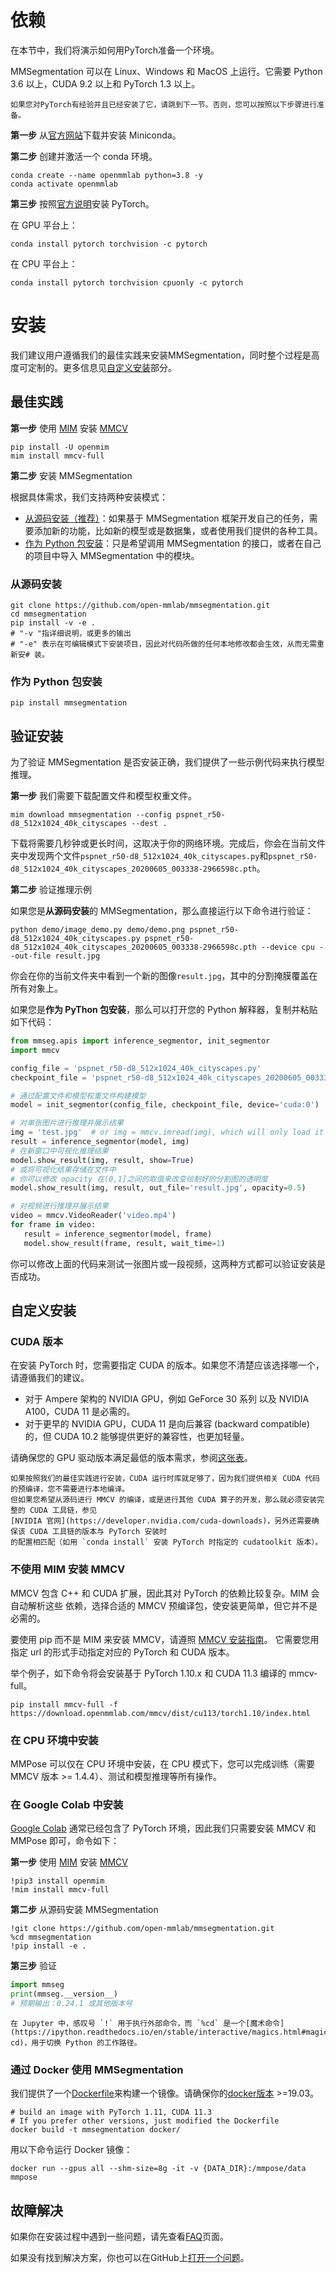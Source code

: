 # 依赖

在本节中，我们将演示如何用PyTorch准备一个环境。

MMSegmentation 可以在 Linux、Windows 和 MacOS 上运行。它需要 Python 3.6 以上，CUDA 9.2 以上和 PyTorch 1.3 以上。

```{note}
如果您对PyTorch有经验并且已经安装了它，请跳到下一节。否则，您可以按照以下步骤进行准备。
```

**第一步** 从[官方网站](https://docs.conda.io/en/latest/miniconda.html)下载并安装 Miniconda。

**第二步** 创建并激活一个 conda 环境。

```shell
conda create --name openmmlab python=3.8 -y
conda activate openmmlab
```

**第三步** 按照[官方说明](https://pytorch.org/get-started/locally/)安装 PyTorch。

在 GPU 平台上：

```shell
conda install pytorch torchvision -c pytorch
```

在 CPU 平台上：

```shell
conda install pytorch torchvision cpuonly -c pytorch
```

# 安装

我们建议用户遵循我们的最佳实践来安装MMSegmentation，同时整个过程是高度可定制的。更多信息见[自定义安装](#customize-installation)部分。

## 最佳实践

**第一步** 使用 [MIM](https://github.com/open-mmlab/mim) 安装 [MMCV](https://github.com/open-mmlab/mmcv)

```shell
pip install -U openmim
mim install mmcv-full
```

**第二步** 安装 MMSegmentation

根据具体需求，我们支持两种安装模式：

- [从源码安装（推荐）](#%E4%BB%8E%E6%BA%90%E7%A0%81%E5%AE%89%E8%A3%85)：如果基于 MMSegmentation 框架开发自己的任务，需要添加新的功能，比如新的模型或是数据集，或者使用我们提供的各种工具。
- [作为 Python 包安装](#%E4%BD%9C%E4%B8%BA-python-%E5%8C%85%E5%AE%89%E8%A3%85)：只是希望调用 MMSegmentation 的接口，或者在自己的项目中导入 MMSegmentation 中的模块。

### 从源码安装

```shell
git clone https://github.com/open-mmlab/mmsegmentation.git
cd mmsegmentation
pip install -v -e .
# "-v "指详细说明，或更多的输出
# "-e" 表示在可编辑模式下安装项目，因此对代码所做的任何本地修改都会生效，从而无需重新安# 装。
```

### 作为 Python 包安装

```shell
pip install mmsegmentation
```

## 验证安装

为了验证 MMSegmentation 是否安装正确，我们提供了一些示例代码来执行模型推理。

**第一步** 我们需要下载配置文件和模型权重文件。

```shell
mim download mmsegmentation --config pspnet_r50-d8_512x1024_40k_cityscapes --dest .
```

下载将需要几秒钟或更长时间，这取决于你的网络环境。完成后，你会在当前文件夹中发现两个文件`pspnet_r50-d8_512x1024_40k_cityscapes.py`和`pspnet_r50-d8_512x1024_40k_cityscapes_20200605_003338-2966598c.pth`。

**第二步** 验证推理示例

如果您是**从源码安装**的 MMSegmentation，那么直接运行以下命令进行验证：

```shell
python demo/image_demo.py demo/demo.png pspnet_r50-d8_512x1024_40k_cityscapes.py pspnet_r50-d8_512x1024_40k_cityscapes_20200605_003338-2966598c.pth --device cpu --out-file result.jpg
```

你会在你的当前文件夹中看到一个新的图像`result.jpg`，其中的分割掩膜覆盖在所有对象上。

如果您是**作为 PyThon 包安装**，那么可以打开您的 Python 解释器，复制并粘贴如下代码：

```python
from mmseg.apis import inference_segmentor, init_segmentor
import mmcv

config_file = 'pspnet_r50-d8_512x1024_40k_cityscapes.py'
checkpoint_file = 'pspnet_r50-d8_512x1024_40k_cityscapes_20200605_003338-2966598c.pth'

# 通过配置文件和模型权重文件构建模型
model = init_segmentor(config_file, checkpoint_file, device='cuda:0')

# 对单张图片进行推理并展示结果
img = 'test.jpg'  # or img = mmcv.imread(img), which will only load it once
result = inference_segmentor(model, img)
# 在新窗口中可视化推理结果
model.show_result(img, result, show=True)
# 或将可视化结果存储在文件中
# 你可以修改 opacity 在(0,1]之间的取值来改变绘制好的分割图的透明度
model.show_result(img, result, out_file='result.jpg', opacity=0.5)

# 对视频进行推理并展示结果
video = mmcv.VideoReader('video.mp4')
for frame in video:
   result = inference_segmentor(model, frame)
   model.show_result(frame, result, wait_time=1)
```

你可以修改上面的代码来测试一张图片或一段视频，这两种方式都可以验证安装是否成功。

## 自定义安装

### CUDA 版本

在安装 PyTorch 时，您需要指定 CUDA 的版本。如果您不清楚应该选择哪一个，请遵循我们的建议。

- 对于 Ampere 架构的 NVIDIA GPU，例如 GeForce 30 系列 以及 NVIDIA A100，CUDA 11 是必需的。
- 对于更早的 NVIDIA GPU，CUDA 11 是向后兼容 (backward compatible) 的，但 CUDA 10.2 能够提供更好的兼容性，也更加轻量。

请确保您的 GPU 驱动版本满足最低的版本需求，参阅[这张表](https://docs.nvidia.com/cuda/cuda-toolkit-release-notes/index.html#cuda-major-component-versions__table-cuda-toolkit-driver-versions)。

```{note}
如果按照我们的最佳实践进行安装，CUDA 运行时库就足够了，因为我们提供相关 CUDA 代码的预编译，您不需要进行本地编译。
但如果您希望从源码进行 MMCV 的编译，或是进行其他 CUDA 算子的开发，那么就必须安装完整的 CUDA 工具链，参见
[NVIDIA 官网](https://developer.nvidia.com/cuda-downloads)，另外还需要确保该 CUDA 工具链的版本与 PyTorch 安装时
的配置相匹配（如用 `conda install` 安装 PyTorch 时指定的 cudatoolkit 版本）。
```

### 不使用 MIM 安装 MMCV

MMCV 包含 C++ 和 CUDA 扩展，因此其对 PyTorch 的依赖比较复杂。MIM 会自动解析这些
依赖，选择合适的 MMCV 预编译包，使安装更简单，但它并不是必需的。

要使用 pip 而不是 MIM 来安装 MMCV，请遵照 [MMCV 安装指南](https://mmcv.readthedocs.io/zh_CN/latest/get_started/installation.html)。
它需要您用指定 url 的形式手动指定对应的 PyTorch 和 CUDA 版本。

举个例子，如下命令将会安装基于 PyTorch 1.10.x 和 CUDA 11.3 编译的 mmcv-full。

```shell
pip install mmcv-full -f https://download.openmmlab.com/mmcv/dist/cu113/torch1.10/index.html
```

### 在 CPU 环境中安装

MMPose 可以仅在 CPU 环境中安装，在 CPU 模式下，您可以完成训练（需要 MMCV 版本 >= 1.4.4）、测试和模型推理等所有操作。

### 在 Google Colab 中安装

[Google Colab](https://colab.research.google.com/) 通常已经包含了 PyTorch 环境，因此我们只需要安装 MMCV 和 MMPose 即可，命令如下：

**第一步** 使用 [MIM](https://github.com/open-mmlab/mim) 安装 [MMCV](https://github.com/open-mmlab/mmcv)

```shell
!pip3 install openmim
!mim install mmcv-full
```

**第二步** 从源码安装 MMSegmentation

```shell
!git clone https://github.com/open-mmlab/mmsegmentation.git
%cd mmsegmentation
!pip install -e .
```

**第三步** 验证

```python
import mmseg
print(mmseg.__version__)
# 预期输出：0.24.1 或其他版本号
```

```{note}
在 Jupyter 中，感叹号 `!` 用于执行外部命令，而 `%cd` 是一个[魔术命令](https://ipython.readthedocs.io/en/stable/interactive/magics.html#magic-cd)，用于切换 Python 的工作路径。
```

### 通过 Docker 使用 MMSegmentation

我们提供了一个[Dockerfile](https://github.com/open-mmlab/mmsegmentation/blob/master/docker/Dockerfile)来构建一个镜像。请确保你的[docker版本](https://docs.docker.com/engine/install/) >=19.03。

```shell
# build an image with PyTorch 1.11, CUDA 11.3
# If you prefer other versions, just modified the Dockerfile
docker build -t mmsegmentation docker/
```

用以下命令运行 Docker 镜像：

```shell
docker run --gpus all --shm-size=8g -it -v {DATA_DIR}:/mmpose/data mmpose
```

## 故障解决

如果你在安装过程中遇到一些问题，请先查看[FAQ](faq.md)页面。

如果没有找到解决方案，你也可以在GitHub上[打开一个问题](https://github.com/open-mmlab/mmsegmentation/issues/new/choose)。
